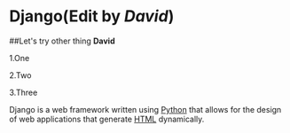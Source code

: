 # Django(Edit by *David*) 
##Let's try other thing **David**
1.One
2.Two
3.Three

Django is a web framework written using [Python](/wiki/Python) that allows for the design of web applications that generate [HTML](/wiki/HTML) dynamically.